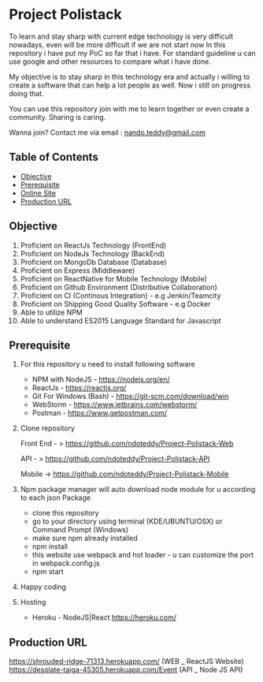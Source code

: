 # Project Polistack


To learn and stay sharp with current edge technology is very difficult nowadays, even will be more difficult if we are not start now
In this repository i have put my PoC so far that i have. For standard guideline u can use google and other resources
to compare what i have done.

My objective is to stay sharp in this technology era and  actually i willing to create a software 
that can help a lot people as well. Now i still on progress doing that. 

You can use this repository join with me to learn together or even create a community. Sharing is caring.

Wanna join? Contact me via email :
nando.teddy@gmail.com


## Table of Contents
* [Objective](#objective)
* [Prerequisite](#prerequisite)
* [Online Site](#onlinesite)
* [Production URL](#production-url)

## Objective

1. Proficient on ReactJs Technology (FrontEnd)
2. Proficient on NodeJs Technology (BackEnd)
3. Proficient on MongoDb Database (Database)
4. Proficient on Express (Middleware)
5. Proficient on ReactNative for Mobile Technology (Mobile) 
6. Proficient on Github Environment (Distributive Collaboration)
7. Proficient on CI (Continous Integration) - e.g Jenkin/Teamcity
8. Proficient on Shipping Good Quality Software - e.g Docker
9. Able to utilize NPM 
10. Able to understand ES2015 Language Standard for Javascript

## Prerequisite

1.  For this repository u need to install following software 
    - NPM with NodeJS - https://nodejs.org/en/    
    - ReactJs - https://reactjs.org/
    - Git For Windows (Bash) - https://git-scm.com/download/win
    - WebStorm - https://www.jetbrains.com/webstorm/    
    - Postman - https://www.getpostman.com/
    
2. Clone repository

    Front End - > https://github.com/ndoteddy/Project-Polistack-Web
    
    API - > https://github.com/ndoteddy/Project-Polistack-API
    
    Mobile -> https://github.com/ndoteddy/Project-Polistack-Mobile
    
3.  Npm package manager will auto download node module for u according to each json Package
     - clone this repository
     - go to your directory using terminal (KDE/UBUNTU/OSX) or Command Prompt (Windows) 
     - make sure npm already installed
     - npm install
     - this website use webpack and hot loader - u can customize the port in webpack.config.js     
     - npm start
     
4. Happy coding

5. Hosting    
    - Heroku - NodeJS|React https://heroku.com/

## Production URL

https://shrouded-ridge-71313.herokuapp.com/      (WEB _ ReactJS Website)
https://desolate-taiga-45305.herokuapp.com/Event (API _ Node JS API)

